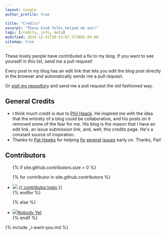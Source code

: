 ```yaml
---
layout: single
author_profile: true 

title: "Credits"
excerpt: "These kind folks helped me out!"
tags: [credits, info, meta]
modified: 2018-12-31T10:53:07.573882-04:00
sitemap: true
---  
```


These lovely people have contributed a fix to my blog. If you want to see yourself in this list, send me a pull request!

Every post in my blog has an edit link that lets you edit the blog post directly in the browser and automatically sends me a pull request.

Or [visit my repository]({{site.github.repository_url}}) and send me a pull
request the old fashioned way.

## General Credits

* I think much credit is due to [Phil Haack](http://haacked.com/). He inspired me with the idea that the entirety of a blog could be collaborative, and his posts on it removed some of the fear for me. His blog is the reason that I have an edit link, an issue submission link, and, well, this credits page. He's a constant source of inspiration.
* Thanks to [Pat Hawks][Pat Github] for helping [fix][pat 1] [several][pat 2] [issues][pat 3] early on. Thanks, Pat! 

## Contributors

<ul class="contributor-list">
{% if site.github.contributors.size > 0 %}

{% for contributor in site.github.contributors %}
  <li>
    <img src="{{ contributor.avatar_url }}" /> <a href="{{ contributor.html_url }}">{{ contributor.login }}</a>
  </li>
{% endfor %}

{% else %}
  <li>
    <img src="{{ site.avatar_url }}" /><a href="#">Nobody Yet</a>
  </li>
{% endif %}
</ul>

{% include _i-want-you.md %}

[jekyll link]: http://jekyllrb.com/
[ruby link]: https://www.ruby-lang.org/en/
[jekyll-sitemap link]: http://rubydoc.info/gems/jekyll-sitemap/0.6.0/frames
[octopress link]: http://octopress.org/
[github-pages link]: https://pages.github.com/
[jekyll-redirect-from link]: https://github.com/jekyll/jekyll-redirect-from
[minimal mistakes link]: https://mademistakes.com/articles/minimal-mistakes-jekyll-theme/
[disqus link]: https://disqus.com/
[phil haack homepage]: http://haacked.com/
[new issue link]: https://github.com/SeanKilleen/seankilleen.github.io/issues/new
[fork link]: https://github.com/SeanKilleen/seankilleen.github.io/fork
[pat 1]: https://github.com/SeanKilleen/seankilleen.github.io/pull/32
[pat 2]: https://github.com/SeanKilleen/seankilleen.github.io/pull/33
[pat 3]: https://github.com/SeanKilleen/seankilleen.github.io/pull/34
[Pat Github]: https://github.com/pathawks